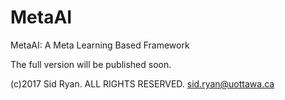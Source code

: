 # MetaAI
MetaAI: A Meta Learning Based Framework

The full version will be published soon.

(c)2017 Sid Ryan. ALL RIGHTS RESERVED.
sid.ryan@uottawa.ca

